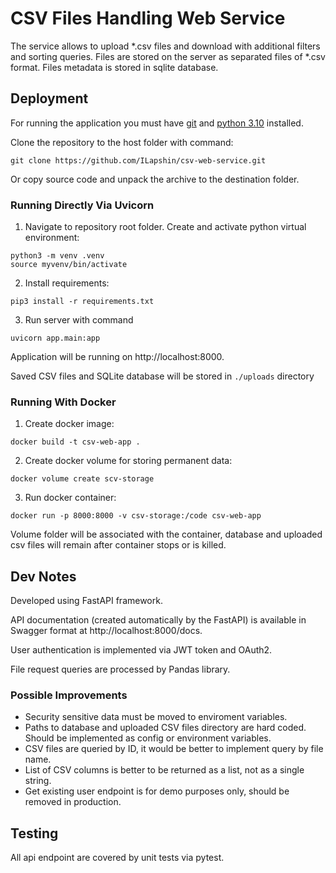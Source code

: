 # CSV Files Handling Web Service

The service allows to upload *.csv files and download with additional filters and sorting queries.
Files are stored on the server as separated files of *.csv format. Files metadata is stored in sqlite database.

## Deployment

For running the application you must have [git](https://git-scm.com/downloads) and [python 3.10](https://www.python.org/downloads/release/python-31011/) installed.

Clone the repository to the host folder with command:

```
git clone https://github.com/ILapshin/csv-web-service.git
```
Or copy source code and unpack the archive to the destination folder.


### Running Directly Via Uvicorn

1. Navigate to repository root folder. Create and activate python virtual environment:

```
python3 -m venv .venv
source myvenv/bin/activate
```

2. Install requirements:

```
pip3 install -r requirements.txt
```

3. Run server with command 

```
uvicorn app.main:app 
```

Application will be running on http://localhost:8000. 

Saved CSV files and SQLite database will be stored in ```./uploads``` directory

### Running With Docker

1. Create docker image:

```
docker build -t csv-web-app .
```

2. Create docker volume for storing permanent data:
```
docker volume create scv-storage
```

3. Run docker container:
```
docker run -p 8000:8000 -v csv-storage:/code csv-web-app
```

Volume folder will be associated with the container, database and uploaded csv files will remain after container stops or is killed.

## Dev Notes

Developed using FastAPI framework. 

API documentation (created automatically by the FastAPI) is available in Swagger format at http://localhost:8000/docs.

User authentication is implemented via JWT token and OAuth2.

File request queries are processed by Pandas library.


### Possible Improvements
- Security sensitive data must be moved to enviroment variables.
- Paths to database and uploaded CSV files directory are hard coded. Should be implemented as config or environment variables.
- CSV files are queried by ID, it would be better to implement query by file name.
- List of CSV columns is better to be returned as a list, not as a single string.
- Get existing user endpoint is for demo purposes only, should be removed in production.

## Testing

All api endpoint are covered by unit tests via pytest.


